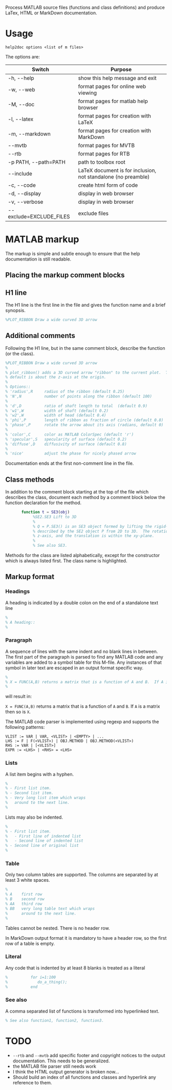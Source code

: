 Process MATLAB source files (functions and class definitions) and produce LaTex, HTML or MarkDown documentation.

# Usage

```
help2doc options <list of m files>
```

The options are:

| Switch           |    Purpose |
--- | ---
-h, --help            | show this help message and exit
-w, --web             | format pages for online web viewing
-M, --doc             | format pages for matlab help browser
-l, --latex           | format pages for creation with LaTeX
-m, --markdown        | format pages for creation with MarkDown
--mvtb                | format pages for MVTB
--rtb                 | format pages for RTB
-p PATH, --path=PATH  | path to toolbox root
--include             | LaTeX document is for inclusion, not standalone (no preamble)
-c, --code            | create html form of code
-d, --display         | display in web browser
-v, --verbose         | display in web browser
--exclude=EXCLUDE_FILES | exclude files


# MATLAB markup

The markup is simple and subtle enough to ensure that the help documentation is still readable.

## Placing the markup comment blocks

## H1 line
The H1 line is the first line in the file and gives the function name and a brief synopsis.

```matlab
%PLOT_RIBBON Draw a wide curved 3D arrow
```

## Additional comments
Following the H1 line, but in the same comment block, describe the function (or the class).

```matlab
%PLOT_RIBBON Draw a wide curved 3D arrow
%
% plot_ribbon() adds a 3D curved arrow "ribbon" to the current plot.  The ribbon by
% default is about the z-axis at the origin.
%
% Options::
% 'radius',R     radius of the ribbon (default 0.25)
% 'N',N          number of points along the ribbon (default 100)
%
% 'd',D          ratio of shaft length to total  (default 0.9)
% 'w1',W         width of shaft (default 0.2)
% 'w2',W         width of head (default 0.4)
% 'phi',P        length of ribbon as fraction of circle (default 0.8)
% 'phase',P      rotate the arrow about its axis (radians, default 0)
%
% 'color',C      color as MATLAB ColorSpec (default 'r')
% 'specular',S   specularity of surface (default 0.2)
% 'diffuse',D    diffusivity of surface (default 0.8)
%
% 'nice'         adjust the phase for nicely phased arrow 
```

Documentation ends at the first non-comment line in the file.

## Class methods

In addition to the comment block starting at the top of the file which describes the class, document each method by a comment block below the function declaration for the method.  

```matlab
       function t = SE3(obj)
            %SE2.SE3 Lift to 3D
            %
            % Q = P.SE3() is an SE3 object formed by lifting the rigid-body motion
            % described by the SE2 object P from 2D to 3D.  The rotation is about the
            % z-axis, and the translation is within the xy-plane.
            %
            % See also SE3.
```

Methods for the class are listed alphabetically, except for the constructor which is always listed first.  The class name is highlighted.

## Markup format

### Headings

A heading is indicated by a double colon on the end of a standalone text line

```matlab
%
% A heading::
%
```

### Paragraph

A sequence of lines with the same indent and no blank lines in between.  The first part of the paragraph is parsed to find any MATLAB code and any variables are added to a symbol table for this M-file.  Any instances of that symbol in later text are escaped in an output format specific way.

```matlab
%
% X = FUNC(A,B) returns a matrix that is a function of A and B.  If A is a matrix then so is X.
%
```
will result in:

`X = FUNC(A,B)` returns a matrix that is a function of `A` and `B`.  If `A` is a matrix then so is `X`.

The MATLAB code parser is implemented using regexp and supports the following patterns:
```
VLIST := VAR | VAR, <VLIST> | <EMPTY> | ...
LHS := F | F(<VLIST>) | OBJ.METHOD | OBJ.METHOD(<VLIST>)
RHS := VAR | [<VLIST>]
EXPR := <LHS> | <RHS> = <LHS>
```


### Lists
A list item begins with a hyphen.
```matlab
%
% - First list item.
% - Second list item.
% - Very long list item which wraps
%   around to the next line.
%
```
Lists may also be indented.
```matlab
%
% - First list item.
%   - First line of indented list
%   - Second line of indented list
% - Second line of original list
%
```

### Table
Only two column tables are supported.  The columns are separated by at least 3 white spaces.
```matlab
%
% A    first row
% B    second row
% AA   third row
% BB   very long table text which wraps
%      around to the next line.
%
```
Tables cannot be nested.  There is no header row.

In MarkDown output format it is mandatory to have a header row, so the first row of a table is empty.

### Literal

Any code that is indented by at least 8 blanks is treated as a literal

```matlab
%          for i=1:100
%             do_a_thing();
%          end
```

### See also

A comma separated list of functions is transformed into hyperlinked text.

```matlab
% See also function1, function2, function3.
```


# TODO

* `--rtb` and `--mvtb` add specific footer and copyright notices to the output documentation.  This needs to be generalized.
* the MATLAB file parser still needs work
* I think the HTML output generator is broken now...
* Should build an index of all functions and classes and hyperlink any reference to them.
